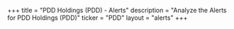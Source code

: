 +++
title = "PDD Holdings (PDD) - Alerts"
description = "Analyze the Alerts for PDD Holdings (PDD)"
ticker = "PDD"
layout = "alerts"
+++

